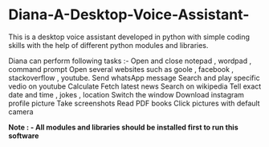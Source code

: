 # Diana-A-Desktop-Voice-Assistant-
This is a desktop voice assistant developed in python with simple coding skills with the help of different python modules and libraries.

Diana can perform following tasks :-
 	Open and close notepad , wordpad , command prompt 
 	Open several websites such as goole , facebook , stackoverflow , youtube.
 	Send whatsApp  message
 	Search and play specific vedio on youtube
 	Calculate
 	Fetch latest news 
 	Search on wikipedia
 	Tell exact date and time , jokes , location
 	Switch the window 
 	Download instagram profile picture
 	Take screenshots
 	Read PDF books 
  Click pictures with default camera
  
  
  **Note : -  All modules and libraries should be installed first to run this software**

